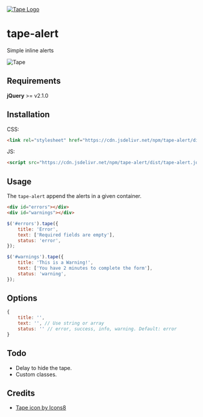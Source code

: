 [![Tape Logo](https://img.icons8.com/color/200/000000/micropore-tape.png)](https://github.com/ganobrega/tape-alert)

# tape-alert

Simple inline alerts

![Tape](https://user-images.githubusercontent.com/4602864/57258888-256cac00-7034-11e9-8fb4-c21b1f06a681.png)

## Requirements

**jQuery** >= v2.1.0

## Installation

CSS:

``` html
<link rel="stylesheet" href="https://cdn.jsdelivr.net/npm/tape-alert/dist/tape-alert.css">

```

JS:

```html
<script src="https://cdn.jsdelivr.net/npm/tape-alert/dist/tape-alert.jquery.js"></script>
```

## Usage

The `tape-alert` append the alerts in a given container.

``` html
<div id="errors"></div>
<div id="warnings"></div>
```

``` javascript
$('#errors').tape({
    title: 'Error',
    text: ['Required fields are empty'],
    status: 'error',
});

$('#warnings').tape({
    title: 'This is a Warning!',
    text: ['You have 2 minutes to complete the form'],
    status: 'warning',
});
```

## Options

``` javascript
{
    title: '',
    text: '', // Use string or array
    status: '' // error, success, info, warning. Default: error
}
```

## Todo

- Delay to hide the tape.
- Custom classes.

## Credits

- [Tape icon by Icons8](https://icons8.com/icon/14845/tape)
